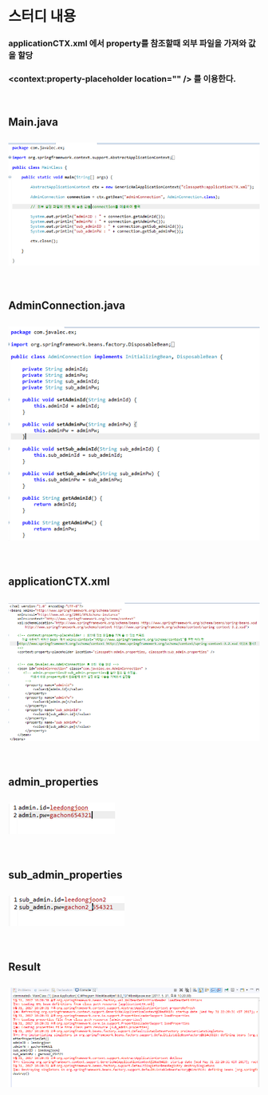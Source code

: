 # 스터디 내용
### applicationCTX.xml 에서 property를 참조할때 외부 파일을 가져와 값을 할당
### <context:property-placeholder location="" /> 를 이용한다.

<br/>

## Main.java 
## ![사진](https://github.com/leedongjoon121/SpringFramework_study/blob/lecture9/img/main.PNG?raw=true)

<br/>

## AdminConnection.java
## ![사진](https://github.com/leedongjoon121/SpringFramework_study/blob/lecture9/img/adminconnection.PNG?raw=true)

<br/>

## applicationCTX.xml
## ![사진](https://github.com/leedongjoon121/SpringFramework_study/blob/lecture9/img/applicationCTX.PNG?raw=true)

<br/>

## admin_properties
## ![사진](https://github.com/leedongjoon121/SpringFramework_study/blob/lecture9/img/admin_properties.PNG?raw=true)

<br/>

## sub_admin_properties
## ![사진](https://github.com/leedongjoon121/SpringFramework_study/blob/lecture9/img/sub_admin_properties.PNG?raw=true)

<br/>

## Result
## ![사진](https://github.com/leedongjoon121/SpringFramework_study/blob/lecture9/img/result.PNG?raw=true)


